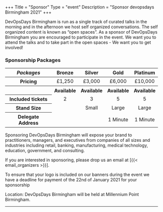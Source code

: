 +++
Title = "Sponsor"
Type = "event"
Description = "Sponsor devopsdays Birmingham 2021"
+++

<p>DevOpsDays Birmingham is run as a single track of curated talks in the morning and in the afternoon we host self organized conversations. The self organized content is known as “open spaces”. As a sponsor of DevOpsDays Birmingham you are encouraged to participate in the event. We want you to attend the talks and to take part in the open spaces - We want you to get involved!</p>

 <h3>Sponsorship Packages</h3>
 <div class="table-responsive">
 <table class="table table-bordered table-hover table-responsive-md">
   <thead class="thead-light">
     <tr>
       <th scope="col">
         <i>Packages</i>
       </th>
       <th scope="col">
         <center>Bronze</center>
       </th>
       <th scope="col">
         <center>Silver</center>
       </th>
       <th scope="col">
         <center>Gold</center>
       </th>
       <th scope="col">
         <center>Platinum</center>
       </th>
     </tr>
   </thead>
   <tbody>
     <tr>
       <th scope="row">Pricing</th>
       <td>
         <center>£1,250</center>
       </td>
       <td>
         <center>£3,000</center>
       </td>
       <td>
         <center>£6,000</center>
       </td>
       <td>
         <center>£10,000</center>
       </td>
     </tr>
     <tr>
       <th scope="row">&nbsp;</th>
       <th>
         <center><span class="badge badge-success">Available</span></center>
       </th>
       <th>
         <center><span class="badge badge-success">Available</span></center>
       </th>
       <th>
         <center><span class="badge badge-success">Available</span></center>
       </th>
       <th>
         <center><span class="badge badge-success">Available</span></center>
       </th>
     </tr>
     <tr>
       <th scope="row">Included tickets</td>
       <td>
         <center>2</center>
       </td>
       <td>
         <center>3</center>
       </td>
       <td>
         <center>5</center>
       </td>
       <td>
         <center>5</center>
       </td>
     </tr>
     <tr>
       <th scope="row">Stand Size</th>
       <td class="table-warning">
         <center>&nbsp;</center>
       </td>
       <td>
         <center>Small</center>
       </td>
       <td>
         <center>Large</center>
       </td>
       <td>
         <center>Large</center>
       </td>
     </tr>
     <tr>
       <th scope="row">Delegate Address</th>
       <td class="table-warning">
         <center>&nbsp;</center>
       </td>
       <td class="table-warning">
         <center>&nbsp;</center>
  </td>
       <td>
         <center>1 Minute</center>
       </td>
       <td>
         <center>1 Minute</center>
       </td>
     </tr>
   </tbody>
 </table>

<p>Sponsoring DevOpsDays Birmingham will expose your brand to practitioners, managers, and executives
from companies of all sizes and industries including retail, banking, manufacturing, medical technology,
education, government, and consulting.</p>

<p>If you are interested in sponsoring, please drop us an email at [{{< email_organizers >}}].</p>

<p>To ensure that your logo is included on our banners during the event we have a deadline for payment of the 22nd of January 2021 for your sponsorship</p>

<p>Location: DevOpsDays Birmingham will be held at Millennium Point Birmingham.</p>
<hr/>
